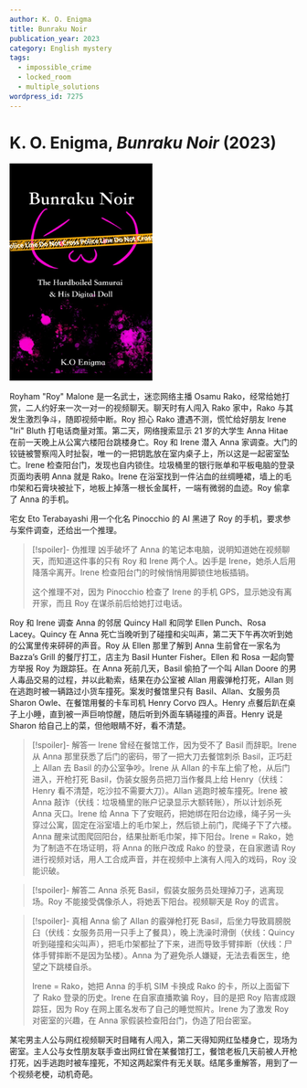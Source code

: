 ```yaml
---
author: K. O. Enigma
title: Bunraku Noir
publication_year: 2023
category: English mystery
tags:
  - impossible_crime
  - locked_room
  - multiple_solutions
wordpress_id: 7275
---
```


# K. O. Enigma, <i>Bunraku Noir</i> (2023)

<img src=images/2023_cover.jpg width=250/>

Royham "Roy" Malone 是一名武士，迷恋网络主播 Osamu Rako，经常给她打赏，二人约好来一次一对一的视频聊天。聊天时有人闯入 Rako 家中，Rako 与其发生激烈争斗，随即视频中断。Roy 担心 Rako 遭遇不测，慌忙给好朋友 Irene "Iri" Bluth 打电话商量对策。第二天，网络搜索显示 21 岁的大学生 Anna Hitae 在前一天晚上从公寓六楼阳台跳楼身亡。Roy 和 Irene 潜入 Anna 家调查。大门的铰链被警察闯入时扯裂，唯一的一把钥匙放在室内桌子上，所以这是一起密室坠亡。Irene 检查阳台门，发现也自内锁住。垃圾桶里的银行账单和平板电脑的登录页面均表明 Anna 就是 Rako。Irene 在浴室找到一件沾血的丝绸睡裙，墙上的毛巾架和石膏块被扯下，地板上掉落一根长金属杆，一端有微弱的血迹。Roy 偷拿了 Anna 的手机。

宅女 Eto Terabayashi 用一个化名 Pinocchio 的 AI 黑进了 Roy 的手机，要求参与案件调查，还给出一个推理。

> [!spoiler]- 伪推理
> 凶手破坏了 Anna 的笔记本电脑，说明知道她在视频聊天，而知道这件事的只有 Roy 和 Irene 两个人。凶手是 Irene，她杀人后用降落伞离开。Irene 检查阳台门的时候悄悄用脚锁住地板插销。
> 
> 这个推理不对，因为 Pinocchio 检查了 Irene 的手机 GPS，显示她没有离开家，而且 Roy 在谋杀前后给她打过电话。

Roy 和 Irene 调查 Anna 的邻居 Quincy Hall 和同学 Ellen Punch、Rosa Lacey。Quincy 在 Anna 死亡当晚听到了碰撞和尖叫声，第二天下午再次听到她的公寓里传来砰砰的声音。Roy 从 Ellen 那里了解到 Anna 生前曾在一家名为 Bazza’s Grill 的餐厅打工，店主为 Basil Hunter Fisher。Ellen 和 Rosa 一起向警方举报 Roy 为跟踪狂。在 Anna 死前几天，Basil 偷拍了一个叫 Allan Doore 的男人毒品交易的过程，并以此勒索，结果在办公室被 Allan 用霰弹枪打死，Allan 则在逃跑时被一辆路过小货车撞死。案发时餐馆里只有 Basil、Allan、女服务员 Sharon Owle、在餐馆用餐的卡车司机 Henry Corvo 四人。Henry 点餐后趴在桌子上小睡，直到被一声巨响惊醒，随后听到外面车辆碰撞的声音。Henry 说是 Sharon 给自己上的菜，但他眼睛不好，看不清楚。

> [!spoiler]- 解答一
> Irene 曾经在餐馆工作，因为受不了 Basil 而辞职。Irene 从 Anna 那里获悉了后门的密码，带了一把大刀去餐馆刺杀 Basil，正巧赶上 Allan 去 Basil 的办公室争吵。Irene 从 Allan 的卡车上偷了枪，从后门进入，开枪打死 Basil，伪装女服务员把刀当作餐具上给 Henry（伏线：Henry 看不清楚，吃沙拉不需要大刀）。Allan 逃跑时被车撞死。Irene 被 Anna 敲诈（伏线：垃圾桶里的账户记录显示大额转账），所以计划杀死 Anna 灭口。Irene 给 Anna 下了安眠药，把她绑在阳台边缘，绳子另一头穿过公寓，固定在浴室墙上的毛巾架上，然后锁上前门，爬绳子下了六楼。Anna 醒来试图爬回阳台，结果扯断毛巾架，摔下阳台。Irene = Rako，她为了制造不在场证明，将 Anna 的账户改成 Rako 的登录，在自家邀请 Roy 进行视频对话，用人工合成声音，并在视频中上演有人闯入的戏码，Roy 没能识破。

> [!spoiler]- 解答二
> Anna 杀死 Basil，假装女服务员处理掉刀子，逃离现场。Roy 不能接受偶像杀人，将她丢下阳台。视频聊天是 Roy 的谎言。

> [!spoiler]- 真相
> Anna 偷了 Allan 的霰弹枪打死 Basil，后坐力导致肩膀脱臼（伏线：女服务员用一只手上了餐具），晚上洗澡时滑倒（伏线：Quincy 听到碰撞和尖叫声），把毛巾架都扯了下来，进而导致手臂摔断（伏线：尸体手臂摔断不是因为坠楼）。Anna 为了避免杀人嫌疑，无法去看医生，绝望之下跳楼自杀。
> 
> Irene = Rako，她把 Anna 的手机 SIM 卡换成 Rako 的卡，所以上面留下了 Rako 登录的历史。Irene 在自家直播欺骗 Roy，目的是把 Roy 陷害成跟踪狂，因为 Roy 在网上匿名发布了自己的睡觉照片。Irene 为了激发 Roy 对密室的兴趣，在 Anna 家假装检查阳台门，伪造了阳台密室。

某宅男主人公与网红视频聊天时目睹有人闯入，第二天得知网红坠楼身亡，现场为密室。主人公与女性朋友联手查出网红曾在某餐馆打工，餐馆老板几天前被人开枪打死，凶手逃跑时被车撞死，不知这两起案件有无关联。结尾多重解答，用到了一个视频老梗，动机奇葩。